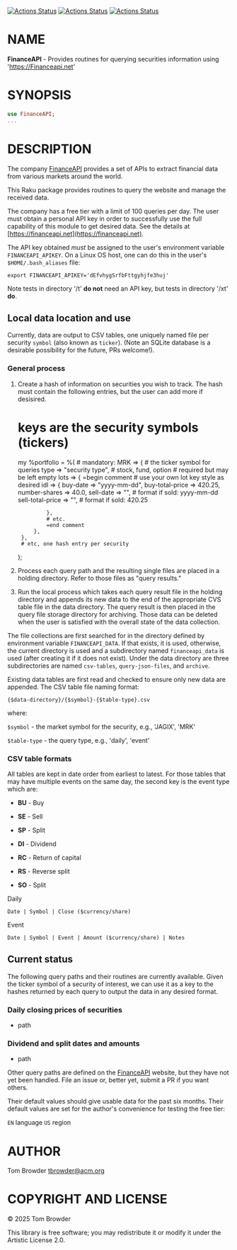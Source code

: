 [![Actions Status](https://github.com/tbrowder/FinanceAPI/actions/workflows/linux.yml/badge.svg)](https://github.com/tbrowder/FinanceAPI/actions) [![Actions Status](https://github.com/tbrowder/FinanceAPI/actions/workflows/macos.yml/badge.svg)](https://github.com/tbrowder/FinanceAPI/actions) [![Actions Status](https://github.com/tbrowder/FinanceAPI/actions/workflows/windows.yml/badge.svg)](https://github.com/tbrowder/FinanceAPI/actions)

NAME
====

**FinanceAPI** - Provides routines for querying securities information using 'https://Financeapi.net'

SYNOPSIS
========

```raku
use FinanceAPI;
...
```

DESCRIPTION
===========

The company [FinanceAPI](https://financeapi.net) provides a set of APIs to extract financial data from various markets around the world. 

This Raku package provides routines to query the website and manage the received data.

The company has a free tier with a limit of 100 queries per day. The user must obtain a personal API key in order to successfully use the full capability of this module to get desired data. See the details at [https://financeapi.net](https://financeapi.net).

The API key obtained *must* be assigned to the user's environment variable `FINANCEAPI_APIKEY`. On a Linux OS host, one can do this in the user's `$HOME/.bash_aliases` file:

    export FINANCEAPI_APIKEY='dEfvhygSrfbFttgyhjfe3huj'

Note tests in directory '/t' **do not** need an API key, but tests in directory '/xt' **do**.

Local data location and use
---------------------------

Currently, data are output to CSV tables, one uniquely named file per security `symbol` (also known as `ticker`). (Note an SQLite database is a desirable possibility for the future, PRs welcome!).

### General process

1. Create a hash of information on securities you wish to track. The hash must contain the following entries, but the user can add more if desisired.

    # keys are the security symbols (tickers)
    my %portfolio = %(
        # mandatory:
        MRK => { # the ticker symbol for queries
            type   => "security type", # stock, fund, option
            # required but may be left empty
            lots => {
                =begin comment
                # use your own lot key style as desired
                idl => {
                    buy-date => "yyyy-mm-dd",
                    buy-total-price => 420.25,
                    number-shares   => 40.0,
                    sell-date => "", # format if sold: yyyy-mm-dd
                    sell-total-price => "", # format if sold: 420.25

                },
                # etc.
                =end comment
            },
        },
        # etc, one hash entry per security
    );

2. Process each query path and the resulting single files are placed in a holding directory. Refer to those files as "query results."

3. Run the local process which takes each query result file in the holding directory and appends its new data to the end of the appropriate CVS table file in the data directory. The query result is then placed in the query file storage directory for archiving. Those data can be deleted when the user is satisfied with the overall state of the data collection. 

The file collections are first searched for in the directory defined by environment variable `FINANCEAPI_DATA`. If that exists, it is used, otherwise, the current directory is used and a subdirectory named `financeapi_data` is used (after creating it if it does not exist). Under the data directory are three subdirectories are named `csv-tables`, `query-json-files`, and `archive`.

Existing data tables are first read and checked to ensure only new data are appended. The CSV table file naming format:

    {$data-directory}/{$symbol}-{$table-type}.csv

where:

`$symbol` - the market symbol for the security, e.g., 'JAGIX', 'MRK'

`$table-type` - the query type, e.g., 'daily', 'event'

### CSV table formats

All tables are kept in date order from earliest to latest. For those tables that may have multiple events on the same day, the second key is the event type which are:

  * **BU** - Buy

  * **SE** - Sell

  * **SP** - Split

  * **DI** - Dividend

  * **RC** - Return of capital

  * **RS** - Reverse split

  * **SO** - Split

Daily

    Date | Symbol | Close ($currency/share)

Event

    Date | Symbol | Event | Amount ($currency/share) | Notes

Current status
--------------

The following query paths and their routines are currently available. Given the ticker symbol of a security of interest, we can use it as a key to the hashes returned by each query to output the data in any desired format.

### Daily closing prices of securities

  * path

### Dividend and split dates and amounts

  * path

Other query paths are defined on the [FinanceAPI](https://financeapi.net) website, but they have not yet been handled. File an issue or, better yet, submit a PR if you want others.

Their default values should give usable data for the past six months. Their default values are set for the author's convenience for testing the free tier:

`EN` language `US` region

AUTHOR
======

Tom Browder <tbrowder@acm.org>

COPYRIGHT AND LICENSE
=====================

© 2025 Tom Browder

This library is free software; you may redistribute it or modify it under the Artistic License 2.0.

